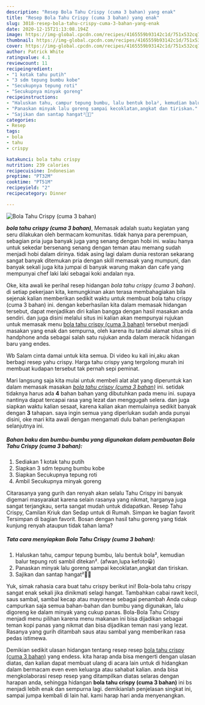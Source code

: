 ```yaml
---
description: "Resep Bola Tahu Crispy (cuma 3 bahan) yang enak"
title: "Resep Bola Tahu Crispy (cuma 3 bahan) yang enak"
slug: 3018-resep-bola-tahu-crispy-cuma-3-bahan-yang-enak
date: 2020-12-15T21:13:08.194Z
image: https://img-global.cpcdn.com/recipes/4165559b93142c1d/751x532cq70/bola-tahu-crispy-cuma-3-bahan-foto-resep-utama.jpg
thumbnail: https://img-global.cpcdn.com/recipes/4165559b93142c1d/751x532cq70/bola-tahu-crispy-cuma-3-bahan-foto-resep-utama.jpg
cover: https://img-global.cpcdn.com/recipes/4165559b93142c1d/751x532cq70/bola-tahu-crispy-cuma-3-bahan-foto-resep-utama.jpg
author: Patrick White
ratingvalue: 4.1
reviewcount: 11
recipeingredient:
- "1 kotak tahu putih"
- "3 sdm tepung bumbu kobe"
- "Secukupnya tepung roti"
- "Secukupnya minyak goreng"
recipeinstructions:
- "Haluskan tahu, campur tepung bumbu, lalu bentuk bola², kemudian balur tepung roti sambil ditekan². (afwan,lupa kefoto😀)"
- "Panaskan minyak lalu goreng sampai kecoklatan,angkat dan tiriskan."
- "Sajikan dan santap hangat²🤤😄"
categories:
- Resep
tags:
- bola
- tahu
- crispy

katakunci: bola tahu crispy 
nutrition: 239 calories
recipecuisine: Indonesian
preptime: "PT32M"
cooktime: "PT51M"
recipeyield: "2"
recipecategory: Dinner

---
```



![Bola Tahu Crispy (cuma 3 bahan)](https://img-global.cpcdn.com/recipes/4165559b93142c1d/751x532cq70/bola-tahu-crispy-cuma-3-bahan-foto-resep-utama.jpg)

<b><i>bola tahu crispy (cuma 3 bahan)</i></b>, Memasak adalah suatu kegiatan yang seru dilakukan oleh bermacam komunitas. tidak hanya para perempuan, sebagian pria juga banyak juga yang senang dengan hobi ini. walau hanya untuk sekedar bersenang senang dengan teman atau memang sudah menjadi hobi dalam dirinya. tidak asing lagi dalam dunia restoran sekarang sangat banyak ditemukan pria dengan skill memasak yang mumpuni, dan banyak sekali juga kita jumpai di banyak warung makan dan cafe yang mempunyai chef laki laki sebagai koki andalan nya.

Oke, kita awali ke perihal resep hidangan <i>bola tahu crispy (cuma 3 bahan)</i>. di setiap pekerjaan kita, kemungkinan akan terasa membahagiakan bila sejenak kalian memberikan sedikit waktu untuk membuat bola tahu crispy (cuma 3 bahan) ini. dengan keberhasilan kita dalam memasak hidangan tersebut, dapat menjadikan diri kalian bangga dengan hasil masakan anda sendiri. dan juga disini melalui situs ini kalian akan mempunyai rujukan untuk memasak menu <u>bola tahu crispy (cuma 3 bahan)</u> tersebut menjadi masakan yang enak dan sempurna, oleh karena itu tandai alamat situs ini di handphone anda sebagai salah satu rujukan anda dalam meracik hidangan baru yang endes.

Wb Salam cinta damai untuk kita semua. Di video ku kali ini,aku akan berbagi resep yahu crispy. Harga tahu crispy yang tergolong murah ini membuat kudapan tersebut tak pernah sepi peminat.


Mari langsung saja kita mulai untuk membeli alat alat yang diperuntuk kan dalam memasak masakan <u><i>bola tahu crispy (cuma 3 bahan)</i></u> ini. setidak tidaknya harus ada <b>4</b> bahan bahan yang dibutuhkan pada menu ini. supaya nantinya dapat tercapai rasa yang lezat dan menggugah selera. dan juga siapkan waktu kalian sesaat, karena kalian akan memulainya sedikit banyak dengan <b>3</b> tahapan. saya ingin semua yang diperlukan sudah anda punyai disini, oke mari kita awali dengan mengamati dulu bahan perlengkapan selanjutnya ini.

<!--inarticleads1-->

##### Bahan baku dan bumbu-bumbu yang digunakan dalam pembuatan Bola Tahu Crispy (cuma 3 bahan):

1. Sediakan 1 kotak tahu putih
1. Siapkan 3 sdm tepung bumbu kobe
1. Siapkan Secukupnya tepung roti
1. Ambil Secukupnya minyak goreng


Citarasanya yang gurih dan renyah akan selalu Tahu Crispy ini banyak digemari masyarakat karena selain rasanya yang nikmat, harganya juga sangat terjangkau, serta sangat mudah untuk didapatkan. Resep Tahu Crispy, Camilan Kriuk dan Sedap untuk di Rumah. Simpan ke bagian favorit Tersimpan di bagian favorit. Bosan dengan hasil tahu goreng yang tidak kunjung renyah ataupun tidak tahan lama? 

<!--inarticleads2-->

##### Tata cara menyiapkan Bola Tahu Crispy (cuma 3 bahan):

1. Haluskan tahu, campur tepung bumbu, lalu bentuk bola², kemudian balur tepung roti sambil ditekan². (afwan,lupa kefoto😀)
1. Panaskan minyak lalu goreng sampai kecoklatan,angkat dan tiriskan.
1. Sajikan dan santap hangat²🤤😄


Yuk, simak rahasia cara buat tahu crispy berikut ini! Bola-bola tahu crispy sangat enak sekali jika dinikmati selagi hangat. Tambahkan cabai rawit kecil, saus sambal, sambal kecap atau mayonese sebagai penambah Anda cukup campurkan saja semua bahan-bahan dan bumbu yang digunakan, lalu digoreng ke dalam minyak yang cukup panas. Bola-Bola Tahu Crispy menjadi menu pilihan karena menu makanan ini bisa dijadikan sebagai teman kopi panas yang nikmat dan bisa dijadikan teman nasi yang lezat. Rasanya yang gurih ditambah saus atau sambal yang memberikan rasa pedas istimewa. 

Demikian sedikit ulasan hidangan tentang resep resep <u>bola tahu crispy (cuma 3 bahan)</u> yang endess. kita harap anda bisa mengerti dengan ulasan diatas, dan kalian dapat membuat ulang di acara lain untuk di hidangkan dalam bermacam even even keluarga atau sahabat kalian. anda bisa mengkolaborasi resep resep yang ditampilkan diatas selaras dengan harapan anda, sehingga hidangan <b>bola tahu crispy (cuma 3 bahan)</b> ini bs menjadi lebih enak dan sempurna lagi. demikianlah penjelasan singkat ini, sampai jumpa kembali di lain hal. kami harap hari anda menyenangkan.

